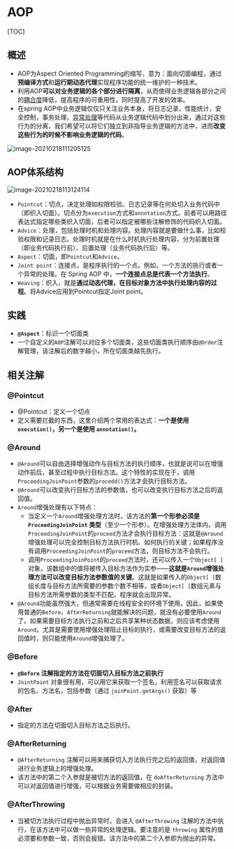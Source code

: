 # AOP

[TOC]

## 概述

* AOP为Aspect Oriented Programming的缩写，意为：面向切面编程，通过**预编译方式**和**运行期动态代理**实现程序功能的统一维护的一种技术。
* 利用AOP**可以对业务逻辑的各个部分进行隔离**，从而使得业务逻辑各部分之间的[耦合度](http://baike.baidu.com/view/1599212.htm)降低，提高程序的可重用性，同时提高了开发的效率。
* 在spring AOP中业务逻辑仅仅只关注业务本身，将日志记录，性能统计，安全控制，事务处理，[异常处理](http://baike.baidu.com/view/1072586.htm)等代码从业务逻辑代码中划分出来，通过对这些行为的分离，我们希望可以将它们独立到非指导业务逻辑的方法中，进而**改变这些行为的时候不影响业务逻辑的代码**。

![image-20210218111205125](https://cdn.jsdelivr.net/gh/ClareTung/ImageHostingService/img/image-20210218111205125.png)

## AOP体系结构

![image-20210218113124114](C:\Users\EDZ\AppData\Roaming\Typora\typora-user-images\image-20210218113124114.png)

* `Pointcut`：切点，决定处理如权限校验、日志记录等在何处切入业务代码中（即织入切面）。切点分为`execution`方式和`annotation`方式。前者可以用路径表达式指定哪些类织入切面，后者可以指定被哪些注解修饰的代码织入切面。
* `Advice`：处理，包括处理时机和处理内容。处理内容就是要做什么事，比如校验权限和记录日志。处理时机就是在什么时机执行处理内容，分为前置处理（即业务代码执行前）、后置处理（业务代码执行后）等。
* `Aspect`：切面，即`Pointcut`和`Advice`。
* `Joint point`：连接点，是程序执行的一个点。例如，一个方法的执行或者一个异常的处理。在 Spring AOP 中，**一个连接点总是代表一个方法执行**。
* `Weaving`：织入，就是**通过动态代理，在目标对象方法中执行处理内容的过程**。将Advice应用到Pointcut指定Joint point。

## 实践

* **`@Aspect`**：标识一个切面类
* 一个自定义的`AOP`注解可以对应多个切面类，这些切面类执行顺序由`@Order`注解管理，该注解后的数字越小，所在切面类越先执行。

## 相关注解

### @Pointcut

* @Pointcut：定义一个切点
* 定义需要拦截的东西，这里介绍两个常用的表达式：**一个是使用 `execution()`，另一个是使用 `annotation()`。**

### @Around

* `@Around`可以自由选择增强动作与目标方法的执行顺序，也就是说可以在增强动作前后，甚至过程中执行目标方法。这个特性的实现在于，调用`ProceedingJoinPoint`参数的`procedd()`方法才会执行目标方法。
* `@Around`可以改变执行目标方法的参数值，也可以改变执行目标方法之后的返回值。
* `Around`增强处理有以下特点：
  * 当定义一个`Around`增强处理方法时，该方法的**第一个形参必须是 `ProceedingJoinPoint` 类型**（至少一个形参）。在增强处理方法体内，调用`ProceedingJoinPoint`的`proceed`方法才会执行目标方法：这就是`@Around`增强处理可以完全控制目标方法执行时机、如何执行的关键；如果程序没有调用`ProceedingJoinPoint`的`proceed`方法，则目标方法不会执行。
  * 调用`ProceedingJoinPoint`的`proceed`方法时，还可以传入一个`Object[ ]`对象，该数组中的值将被传入目标方法作为实参——**这就是`Around`增强处理方法可以改变目标方法参数值的关键**。这就是如果传入的`Object[ ]`数组长度与目标方法所需要的参数个数不相等，或者`Object[ ]`数组元素与目标方法所需参数的类型不匹配，程序就会出现异常。
* `@Around`功能虽然强大，但通常需要在线程安全的环境下使用。因此，如果使用普通的`Before`、`AfterReturning`就能解决的问题，就没有必要使用`Around`了。如果需要目标方法执行之前和之后共享某种状态数据，则应该考虑使用`Around`。尤其是需要使用增强处理阻止目标的执行，或需要改变目标方法的返回值时，则只能使用`Around`增强处理了。

### @Before

* **`@Before` 注解指定的方法在切面切入目标方法之前执行**
* `JointPoint` 对象很有用，可以用它来获取一个签名，利用签名可以获取请求的包名、方法名，包括参数（通过 `joinPoint.getArgs()` 获取）等

### @After

* 指定的方法在切面切入目标方法之后执行。

### @AfterReturning

* `@AfterReturning` 注解可以用来捕获切入方法执行完之后的返回值，对返回值进行业务逻辑上的增强处理。
* 该方法中的第二个入参就是被切方法的返回值，在 `doAfterReturning` 方法中可以对返回值进行增强，可以根据业务需要做相应的封装。

### @AfterThrowing

* 当被切方法执行过程中抛出异常时，会进入 `@AfterThrowing` 注解的方法中执行，在该方法中可以做一些异常的处理逻辑。要注意的是 `throwing` 属性的值必须要和参数一致，否则会报错。该方法中的第二个入参即为抛出的异常。

